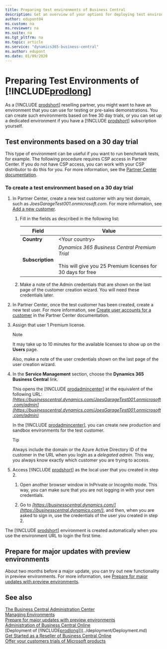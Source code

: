 ```yaml
---
title: Preparing test environments of Business Central
description: Get an overview of your options for deploying test environments for Dynamics 365 Business Central
author: edupont04
ms.custom: na
ms.reviewer: na
ms.suite: na
ms.tgt_pltfrm: na
ms.topic: article
ms.service: "dynamics365-business-central"
ms.author: edupont
ms.date: 01/09/2020
---
```

# Preparing Test Environments of [!INCLUDE[prodlong](../developer/includes/prodlong.md)]

As a [!INCLUDE [prodshort](../developer/includes/prodshort.md)] reselling partner, you might want to have an environment that you can use for testing or pre-sales demonstrations. You can create such environments based on free 30 day trials, or you can set up a dedicated environment if you have a [!INCLUDE [prodshort](../developer/includes/prodshort.md)] subscription yourself.  

## Test environments based on a 30 day trial

This type of environment can be useful if you want to run benchmark tests, for example. The following procedure requires CSP access in Partner Center. If you do not have CSP access, you can work with your CSP distributor to do this for you. For more information, see the [Partner Center documentation](/partner-center/customer-subscriptions).  

### To create a test environment based on a 30 day trial

1. In Partner Center, create a new test customer with any test domain, such as *JoesGarageTest001.onmicrosoft.com*. For more information, see [Add a new customer](/partner-center/add-a-new-customer).

    1. Fill in the fields as described in the following list:

        |Field  |Value  |
        |-------|-------|
        |**Country**| \<Your country\> |
        |**Subscription**     | *Dynamics 365 Business Central Premium Trial* </br></br>This will give you 25 Premium licenses for 30 days for free|

    2. Make a note of the Admin credentials that are shown on the last page of the customer creation wizard. You will need these credentials later.  

2. In Partner Center, once the test customer has been created, create a new test user. For more information, see [Create user accounts for a customer](/partner-center/assign-licenses-to-users#create-user-accounts-for-a-customer) in the Partner Center documentation.

3. Assign that user 1 Premium license.

    > [!NOTE]
    > It may take up to 10 minutes for the available licenses to show up on the **Users** page.

    Also, make a note of the user credentials shown on the last page of the user creation wizard.

4. In the **Service Management** section, choose the **Dynamics 365 Business Central** link.

    This opens the [!INCLUDE [prodadmincenter](../developer/includes/prodadmincenter.md)] at the equivalent of the following URL: *[https://businesscentral.dynamics.com/JoesGarageTest001.onmicrosoft.com/admin](https://businesscentral.dynamics.com/JoesGarageTest001.onmicrosoft.com/admin)*

    In the [!INCLUDE [prodadmincenter](../developer/includes/prodadmincenter.md)], you can create new production and sandbox environments for the test customer.

    > [!TIP]
    > Always include the domain or the Azure Active Directory ID of the customer in the URL when you login as a *delegated admin*. This way, you always know exactly which customer you are trying to access.

5. Access [!INCLUDE [prodshort](../developer/includes/prodshort.md)] as the local user that you created in step 2.

    1. Open another browser window in InPrivate or Incognito mode. This way, you can make sure that you are not logging in with your own credentials.

    2. Go to *[https://businesscentral.dynamics.com/](https://businesscentral.dynamics.com/)*, and then, when you are asked to sign in, use the credentials of the user you created in step 2.

The [!INCLUDE [prodshort](../developer/includes/prodshort.md)] environment is created automatically when you use the environment URL to login the first time.  

## Prepare for major updates with preview environments

About two months before a major update, you can try out new functionality in preview environments. For more information, see [Prepare for major updates with preview environments](preview-environments.md).  

## See also

[The Business Central Administration Center](tenant-admin-center.md)  
[Managing Environments](tenant-admin-center-environments.md)  
[Prepare for major updates with preview environments](preview-environments.md)  
[Administration of Business Central Online](tenant-administration.md)  
[Deployment of [!INCLUDE[prodlong](../developer/includes/prodlong.md)]](../deployment/Deployment.md)  
[Get Started as a Reseller of Business Central Online](get-started-online.md)  
[Offer your customers trials of Microsoft products](/partner-center/offer-your-customers-trials-of-microsoft-products)  

